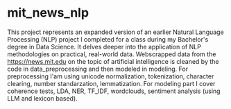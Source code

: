 # mit_news_nlp
This project represents an expanded version of an earlier Natural Language Processing (NLP) project I completed for a class during my Bachelor's degree in Data Science. It delves deeper into the application of NLP methodologies on practical, real-world data.
Webscrapped data from the https://news.mit.edu on the topic of artificial intelligence is cleaned by the code in data_preprocessing and then modeled in modeling. For preprocessing I'am using unicode normalization, tokenization, character clearing, number standarzation, lemmatization. For modeling part I cover coherence tests, LDA, NER, TF_IDF, wordclouds, sentiment analysis (using LLM and lexicon based).
